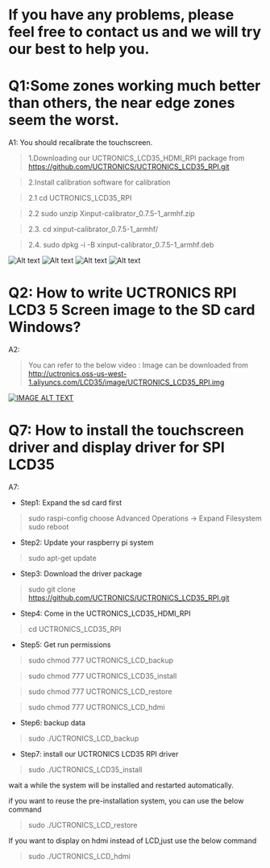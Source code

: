# If you have any problems, please feel free to contact us and we will try our best to help you.

# Q1:Some zones working much better than others, the near edge zones seem the worst.

A1: 
You should recalibrate the touchscreen. 

> 1.Downloading our UCTRONICS_LCD35_HDMI_RPI package from https://github.com/UCTRONICS/UCTRONICS_LCD35_RPI.git

> 2.Install calibration software for calibration

  > 2.1 cd UCTRONICS_LCD35_RPI
  
  > 2.2 sudo unzip Xinput-calibrator_0.7.5-1_armhf.zip
  
  > 2.3. cd xinput-calibrator_0.7.5-1_armhf/
  
  > 2.4. sudo dpkg -i -B xinput-calibrator_0.7.5-1_armhf.deb
  
  ![Alt text](https://github.com/UCTRONICS/UCTRONICS_LCD35_HDMI_RPI/blob/master/image/1.jpeg)
  ![Alt text](https://github.com/UCTRONICS/UCTRONICS_LCD35_HDMI_RPI/blob/master/image/2.jpeg)
  ![Alt text](https://github.com/UCTRONICS/UCTRONICS_LCD35_HDMI_RPI/blob/master/image/3.jpeg)
  ![Alt text](https://github.com/UCTRONICS/UCTRONICS_LCD35_HDMI_RPI/blob/master/image/4.jpeg)
  
 
 # Q2: How to write UCTRONICS RPI LCD3 5 Screen image to the SD card Windows?
 
 A2:
 > You can refer to the below video :
 Image can be downloaded from http://uctronics.oss-us-west-1.aliyuncs.com/LCD35/image/UCTRONICS_LCD35_RPI.img
 
 [![IMAGE ALT TEXT](https://github.com/UCTRONICS/UCTRONICS_LCD35_RPI/blob/master/image/5.jpeg)](https://youtu.be/cCw91wH6mnc "How to write UCTRONICS SPI LCD3 5 Screen image to the SD card Windows The Raspberry Pi Beginners Guide")

# Q7: How to install the touchscreen driver and display driver for SPI LCD35 

A7:
- Step1: Expand the sd card first

> sudo raspi-config choose Advanced Operations -> Expand Filesystem
>  sudo reboot

- Step2: Update your raspberry pi system

> sudo apt-get update

- Step3: Download the driver package

> sudo git clone https://github.com/UCTRONICS/UCTRONICS_LCD35_RPI.git

- Step4: Come in the UCTRONICS_LCD35_HDMI_RPI

> cd UCTRONICS_LCD35_RPI

- Step5: Get run permissions

> sudo chmod 777 UCTRONICS_LCD_backup

> sudo chmod 777 UCTRONICS_LCD35_install

> sudo chmod 777 UCTRONICS_LCD_restore

> sudo chmod 777 UCTRONICS_LCD_hdmi


- Step6: backup data

> sudo ./UCTRONICS_LCD_backup

- Step7: install our UCTRONICS LCD35 RPI driver

> sudo ./UCTRONICS_LCD35_install

wait a while the system will be installed and restarted automatically.

if you want to reuse the pre-installation system, you can use the below command

> sudo ./UCTRONICS_LCD_restore

If you want to display on hdmi instead of LCD,just use the below command

> sudo ./UCTRONICS_LCD_hdmi



 
 
 
